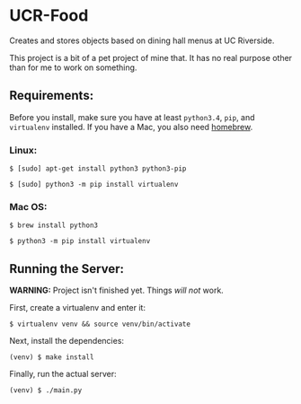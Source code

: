 # UCR-Food
Creates and stores objects based on dining hall menus at UC Riverside.

This project is a bit of a pet project of mine that. It has no real purpose
other than for me to work on something.

## Requirements:
Before you install, make sure you have at least `python3.4`, `pip`, and 
`virtualenv` installed. If you have a Mac, you also need [homebrew](brew.sh).

### Linux:
`$ [sudo] apt-get install python3 python3-pip`

`$ [sudo] python3 -m pip install virtualenv`

### Mac OS:
`$ brew install python3`

`$ python3 -m pip install virtualenv`

## Running the Server:
**WARNING:** Project isn't finished yet. Things *will not* work.

First, create a virtualenv and enter it:

`$ virtualenv venv && source venv/bin/activate`

Next, install the dependencies:

`(venv) $ make install`

Finally, run the actual server:

`(venv) $ ./main.py`